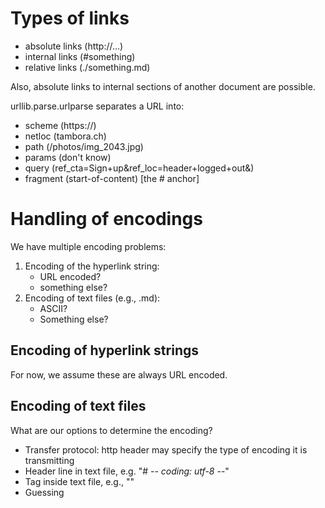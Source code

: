 # Types of links

* absolute links (http://...)
* internal links (#something)
* relative links (./something.md)

Also, absolute links to internal sections of another document are possible.

urllib.parse.urlparse separates a URL into:

* scheme   (https://)
* netloc   (tambora.ch)
* path     (/photos/img_2043.jpg)
* params   (don't know)
* query    (ref_cta=Sign+up&amp;ref_loc=header+logged+out&amp;)
* fragment (start-of-content) [the # anchor]


# Handling of encodings

We have multiple encoding problems:

1. Encoding of the hyperlink string:
    * URL encoded?
    * something else?
2. Encoding of text files (e.g., .md):
    * ASCII?
    * Something else?

## Encoding of hyperlink strings

For now, we assume these are always URL encoded.


## Encoding of text files

What are our options to determine the encoding?

* Transfer protocol: http header may specify the type of encoding it is
  transmitting
* Header line in text file, e.g. "# -*- coding: utf-8 -*-"
* Tag inside text file, e.g., "<meta charset='utf-8'>"
* Guessing
